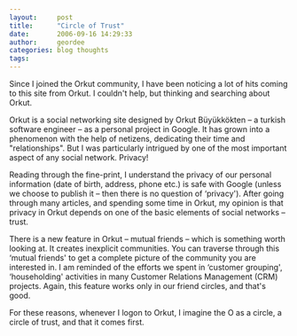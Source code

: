 ```yaml
---
layout:     post
title:      "Circle of Trust"
date:       2006-09-16 14:29:33
author:     geordee
categories: blog thoughts
tags:       
---
```


Since I joined the Orkut community, I have been noticing a lot of hits coming to this site from Orkut. I couldn't help, but thinking and searching about Orkut.

Orkut is a social networking site designed by Orkut Büyükkökten – a turkish software engineer – as a personal project in Google. It has grown into a phenomenon with the help of netizens, dedicating their time and "relationships". But I was particularly intrigued by one of the most important aspect of any social network. Privacy!

Reading through the fine-print, I understand the privacy of our personal information (date of birth, address, phone etc.) is safe with Google (unless we choose to publish it – then there is no question of ‘privacy'). After going through many articles, and spending some time in Orkut, my opinion is that privacy in Orkut depends on one of the basic elements of social networks – trust.

There is a new feature in Orkut – mutual friends – which is something worth looking at. It creates inexplicit communities. You can traverse through this ‘mutual friends' to get a complete picture of the community you are interested in. I am reminded of the efforts we spent in ‘customer grouping', ‘householding' activities in many Customer Relations Management (CRM) projects. Again, this feature works only in our friend circles, and that's good.

For these reasons, whenever I logon to Orkut, I imagine the O as a circle, a circle of trust, and that it comes first.
